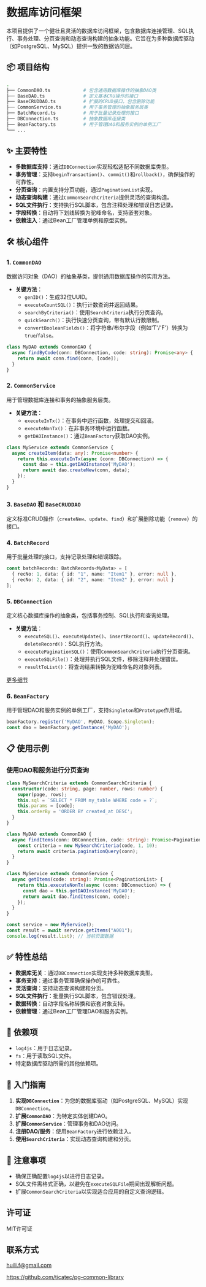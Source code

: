 # 数据库访问框架

本项目提供了一个健壮且灵活的数据库访问框架，包含数据库连接管理、SQL执行、事务处理、分页查询和动态查询构建的抽象功能。它旨在为多种数据库驱动（如PostgreSQL、MySQL）提供一致的数据访问层。

## 📦 项目结构

```bash
.
├── CommonDAO.ts            # 包含通用数据库操作的抽象DAO类
├── BaseDAO.ts              # 定义基本CRU操作的接口
├── BaseCRUDDAO.ts          # 扩展的CRUD接口，包含删除功能
├── CommonService.ts        # 用于事务管理的抽象服务层类
├── BatchRecord.ts          # 用于批量记录处理的接口
├── DBConnection.ts         # 抽象数据库连接类
├── BeanFactory.ts          # 用于管理DAO和服务实例的单例工厂
└── ...
```

## ✨ 主要特性

- **多数据库支持**：通过`DBConnection`实现轻松适配不同数据库类型。
- **事务管理**：支持`beginTransaction()`、`commit()`和`rollback()`，确保操作的可靠性。
- **分页查询**：内置支持分页功能，通过`PaginationList`实现。
- **动态查询构建**：通过`CommonSearchCriteria`提供灵活的查询构造。
- **SQL文件执行**：支持执行SQL脚本，包含注释处理和错误日志记录。
- **字段转换**：自动将下划线转换为驼峰命名，支持嵌套对象。
- **依赖注入**：通过Bean工厂管理单例和原型实例。

## 🛠 核心组件

### 1. `CommonDAO`
数据访问对象（DAO）的抽象基类，提供通用数据库操作的实用方法。

- **关键方法**：
    - `genID()`：生成32位UUID。
    - `executeCountSQL()`：执行计数查询并返回结果。
    - `searchByCriteria()`：使用`SearchCriteria`执行分页查询。
    - `quickSearch()`：执行快速分页查询，带有默认行数限制。
    - `convertBooleanFields()`：将字符串/布尔字段（例如'T'/'F'）转换为`true`/`false`。

```ts
class MyDAO extends CommonDAO {
  async findByCode(conn: DBConnection, code: string): Promise<any> {
    return await conn.find(conn, [code]);
  }
}
```

### 2. `CommonService`
用于管理数据库连接和事务的抽象服务层类。

- **关键方法**：
    - `executeInTx()`：在事务中运行函数，处理提交和回滚。
    - `executeNonTx()`：在非事务环境中运行函数。
    - `getDAOInstance()`：通过`BeanFactory`获取DAO实例。

```ts
class MyService extends CommonService {
  async createItem(data: any): Promise<number> {
    return this.executeInTx(async (conn: DBConnection) => {
      const dao = this.getDAOInstance('MyDAO');
      return await dao.createNew(conn, data);
    });
  }
}
```

### 3. `BaseDAO` 和 `BaseCRUDDAO`
定义标准CRUD操作（`createNew`、`update`、`find`）和扩展删除功能（`remove`）的接口。

### 4. `BatchRecord`
用于批量处理的接口，支持记录处理和错误跟踪。

```ts
const batchRecords: BatchRecords<MyData> = [
  { recNo: 1, data: { id: "1", name: "Item1" }, error: null },
  { recNo: 2, data: { id: "2", name: "Item2" }, error: null }
];
```

### 5. `DBConnection`
定义核心数据库操作的抽象类，包括事务控制、SQL执行和查询处理。

- **关键方法**：
    - `executeSQL()`、`executeUpdate()`、`insertRecord()`、`updateRecord()`、`deleteRecord()`：SQL执行方法。
    - `executePaginationSQL()`：使用`CommonSearchCriteria`执行分页查询。
    - `executeSQLFile()`：处理并执行SQL文件，移除注释并处理错误。
    - `resultToList()`：将查询结果转换为驼峰命名的对象列表。

[更多细节](./src/db/README.md)

### 6. `BeanFactory`
用于管理DAO和服务实例的单例工厂，支持`Singleton`和`Prototype`作用域。

```ts
beanFactory.register('MyDAO', MyDAO, Scope.Singleton);
const dao = beanFactory.getInstance('MyDAO');
```

## 📋 使用示例

### 使用DAO和服务进行分页查询

```ts
class MySearchCriteria extends CommonSearchCriteria {
  constructor(code: string, page: number, rows: number) {
    super(page, rows);
    this.sql = `SELECT * FROM my_table WHERE code = ?`;
    this.params = [code];
    this.orderBy = 'ORDER BY created_at DESC';
  }
}

class MyDAO extends CommonDAO {
  async findItems(conn: DBConnection, code: string): Promise<PaginationList> {
    const criteria = new MySearchCriteria(code, 1, 10);
    return await criteria.paginationQuery(conn);
  }
}

class MyService extends CommonService {
  async getItems(code: string): Promise<PaginationList> {
    return this.executeNonTx(async (conn: DBConnection) => {
      const dao = this.getDAOInstance('MyDAO');
      return await dao.findItems(conn, code);
    });
  }
}

const service = new MyService();
const result = await service.getItems("A001");
console.log(result.list); // 当前页面数据
```

## ✅ 特性总结

- **数据库无关**：通过`DBConnection`实现支持多种数据库类型。
- **事务支持**：通过事务管理确保操作的可靠性。
- **灵活查询**：支持动态查询构建和分页。
- **SQL文件执行**：批量执行SQL脚本，包含错误处理。
- **数据转换**：自动字段名称转换和嵌套对象支持。
- **依赖管理**：通过Bean工厂管理DAO和服务实例。

## 📎 依赖项

- `log4js`：用于日志记录。
- `fs`：用于读取SQL文件。
- 特定数据库驱动所需的其他依赖项。

## 🚀 入门指南

1. **实现`DBConnection`**：为您的数据库驱动（如PostgreSQL、MySQL）实现`DBConnection`。
2. **扩展`CommonDAO`**：为特定实体创建DAO。
3. **扩展`CommonService`**：管理事务和DAO访问。
4. **注册DAO/服务**：使用`BeanFactory`进行依赖注入。
5. **使用`SearchCriteria`**：实现动态查询构建和分页。

## 📝 注意事项

- 确保正确配置`log4js`以进行日志记录。
- SQL文件需格式正确，以避免在`executeSQLFile`期间出现解析问题。
- 扩展`CommonSearchCriteria`以实现适合应用的自定义查询逻辑。

## 许可证

MIT许可证

## 联系方式

huili.f@gmail.com

https://github.com/ticatec/pg-common-library